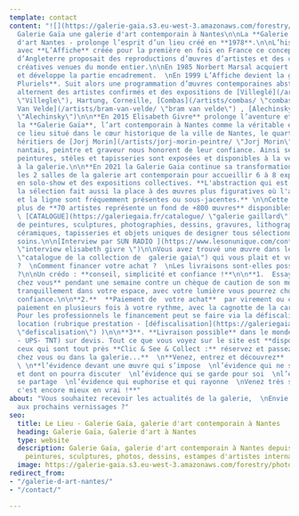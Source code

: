```yaml
---
template: contact
content: "![](https://galerie-gaia.s3.eu-west-3.amazonaws.com/forestry/photo facade.jpg)\n\n#
  Galerie Gaïa une galerie d'art contemporain à Nantes\n\nLa **Galerie Gaïa** - galerie
  d'art Nantes - prolonge l’esprit d’un lieu créé en **1978**.\n\nL’histoire commence
  avec **L’Affiche** créée pour la première en fois en France ce concept store venu
  d’Angleterre proposait des reproductions d’œuvres d’artistes et des cartes postales
  créatives venues du monde entier.\n\nEn 1985 Norbert Marsal acquiert la galerie
  et développe la partie encadrement.  \nEn 1999 L’Affiche devient la galerie **Arts
  Pluriels**. Suit alors une programmation d’œuvres contemporaines abstraites. Ainsi
  alternent des artistes confirmés et des expositions de [Villeglé](/artists/estampes/
  \"Villegle\"), Hartung, Corneille, [Combas](/artists/combas/ \"combas\"), [Bram
  Van Velde](/artists/bram-van-velde/ \"bram van velde\") , [Alechinsky](/artists/estampes/
  \"Alechinsky\")\n\n**En 2015 Elisabeth Givre** prolonge l’aventure et ancre avec
  la **Galerie Gaïa**, l’art contemporain à Nantes comme la véritable empreinte de
  ce lieu situé dans le cœur historique de la ville de Nantes, le quartier Decré.\n\nLes
  héritiers de [Jorj Morin](/artists/jorj-morin-peintre/ \"Jorj Morin\") célèbre publicitaire
  nantais, peintre et graveur nous honorent de leur confiance. Ainsi ses gravures,
  peintures, stèles et tapisseries sont exposées et disponibles à la vente en exclusivité
  à la galerie.\n\n**En 2021 la Galerie Gaia continue sa transformation** en aménageant
  les 2 salles de la galerie art contemporain pour accueillir 6 à 8 expositions  alternant
  en solo-show et des expositions collectives. **L'abstraction qui est au cœur de
  la sélection fait aussi la place à des œuvres plus figuratives où l'architecture
  et la ligne sont fréquemment présentes ou sous-jacentes.** \n\nCette sélection de
  plus de **70 artistes représente un fond de +800 œuvres** disponibles dans l'onglet
  \ [CATALOGUE](https://galeriegaia.fr/catalogue/ \"galerie gaillard\") avec un choix
  de peintures, sculptures, photographies, dessins, gravures, lithographies, sérigraphies,
  céramiques, tapisseries et objets uniques de designer tous sélectionnés par mes
  soins.\n\n[Interview par SUN RADIO ](https://www.lesonunique.com/content/elisabeth-givre-portrait-galeriste-57477
  \"interview elisabeth givre \")\n\nVous avez trouvé une œuvre dans le [catalogue](https://galeriegaia.fr/catalogue/
  \"catalogue de la collection de  galerie gaia\") qui vous plait et vous hésitez
  ?  \nComment financer votre achat ?  \nLes livraisons sont-elles possibles partout
  ?\n\nUn crédo : **conseil, simplicité et confiance !**\n\n**1.  Essayer l’œuvre
  chez vous** pendant une semaine contre un chèque de caution de son montant. Ainsi
  tranquillement dans votre espace, avec votre lumière vous pourrez choisir en toute
  confiance.\n\n**2.**  **Paiement de  votre achat**  par virement ou carte bancaire,
  paiement en plusieurs fois à votre rythme, avec la cagnotte de la carte cadeau.
  Pour les professionnels le financement peut se faire via la défiscalisation ou la
  location (rubrique prestation - [défiscalisation](https://galeriegaia.fr/about/art-et-fiscalite/
  \"defiscalisation\") )\n\n**3**. **Livraison possible** dans le monde entier (DHL
  - UPS- TNT) sur devis. Tout ce que vous voyez sur le site est **disponible**.  \nPour
  ceux qui sont tout près **Clic & See & Collect :** réservez et passez à la galerie.\n\n**Depuis
  chez vous ou dans la galerie...**  \n**Venez, entrez et découvrez**  \n**l’évidence**
  \ \n**l’évidence devant une œuvre qui s’impose  \nl’évidence qui ne se discute pas
  et dont on pourra discuter  \nl’évidence qui se garde pour soi  \nl’évidence qui
  se partage  \nl’évidence qui euphorise et qui rayonne  \nVenez très sincèrement,
  c'est encore mieux en vrai !**"
about: "Vous souhaitez recevoir les actualités de la galerie,  \nEnvie d’être invité-e
  aux prochains vernissages ?"
seo:
  title: Le Lieu - Galerie Gaïa, galerie d'art contemporain à Nantes
  heading: Galerie Gaïa, Galerie d'art à Nantes
  type: website
  description: Galerie Gaïa, galerie d'art contemporain à Nantes depuis 1978, expose
    peintures, sculptures, photos, dessins, estampes d'artistes internationaux
  image: https://galerie-gaia.s3.eu-west-3.amazonaws.com/forestry/photo facade-1.jpg
redirect_from:
- "/galerie-d-art-nantes/"
- "/contact/"

---
```

